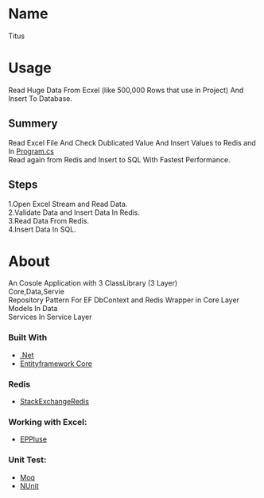 # Name
 Titus

# Usage
Read Huge Data From Ecxel (like 500,000 Rows that use in Project) And Insert To Database.

## Summery
Read Excel File And Check Dublicated Value And Insert Values to Redis and In [Program.cs](https://github.com/abowfzl/Titus/blob/master/KaveNegarTest/Program.cs/)
<br>
Read again from Redis and Insert to SQL With Fastest Performance.

## Steps

1.Open Excel Stream and Read Data.</br>
2.Validate Data and Insert Data In Redis.</br>
3.Read Data From Redis.</br>
4.Insert Data In SQL.</br>

# About
An Cosole Application with 3 ClassLibrary (3 Layer)</br>
Core,Data,Servie </br>
Repository Pattern For EF DbContext and Redis Wrapper in Core Layer</br>
Models In Data</br>
Services In Service Layer</br>


### Built With

* [.Net](https://dotnet.microsoft.com/en-us/)
* [Entityframework Core](https://docs.microsoft.com/en-us/ef/core/)

### Redis
* [StackExchangeRedis](https://github.com/StackExchange/StackExchange.Redis)

### Working with Excel:
* [EPPluse](https://www.epplussoftware.com/)

### Unit Test:
* [Moq]()
* [NUnit]()
